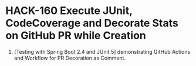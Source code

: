 # HACK-160 Execute JUnit, CodeCoverage and Decorate Stats on GitHub PR while Creation

1. [Testing with Spring Boot 2.4 and JUnit 5] demonstrating GitHub Actions and Workflow for PR Decoration as Comment.

 
